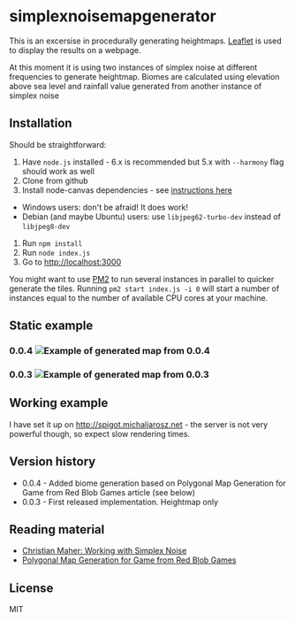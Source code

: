 # simplexnoisemapgenerator

This is an excersise in procedurally generating heightmaps. [Leaflet](http://leafletjs.com/) is used to display the results on a webpage.

At this moment it is using two instances of simplex noise at different frequencies to generate heightmap. Biomes are calculated using elevation above sea level and rainfall value generated from another instance of simplex noise

## Installation

Should be straightforward:

1. Have `node.js` installed - 6.x is recommended but 5.x with `--harmony` flag should work as well
1. Clone from github
1. Install node-canvas dependencies - see [instructions here](https://github.com/Automattic/node-canvas) 
  - Windows users: don't be afraid! It does work!
  - Debian (and maybe Ubuntu) users: use `libjpeg62-turbo-dev` instead of `libjpeg8-dev`
1. Run `npm install`
1. Run `node index.js`
1. Go to [http://localhost:3000](http://localhost:3000)

You might want to use [PM2](http://pm2.keymetrics.io/) to run several instances in parallel to quicker generate the tiles. Running `pm2 start index.js -i 0` will start a number of instances equal to the number of available CPU cores at your machine.

## Static example
### 0.0.4 ![Example of generated map from 0.0.4](http://i.imgur.com/tzhL4Sr.png)
### 0.0.3 ![Example of generated map from 0.0.3](http://i.imgur.com/i14NWkT.png)

## Working example

I have set it up on http://spigot.michaljarosz.net - the server is not very powerful though, so expect slow rendering times.

## Version history

* 0.0.4 - Added biome generation based on Polygonal Map Generation for Game from Red Blob Games article (see below)
* 0.0.3 - First released implementation. Heightmap only

## Reading material

* [Christian Maher: Working with Simplex Noise](https://cmaher.github.io/posts/working-with-simplex-noise/)
* [Polygonal Map Generation for Game from Red Blob Games](http://www-cs-students.stanford.edu/~amitp/game-programming/polygon-map-generation/)

## License

MIT
